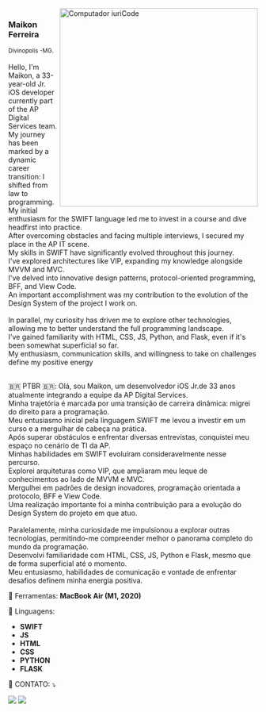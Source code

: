 <img src="https://raw.githubusercontent.com/MicaelliMedeiros/micaellimedeiros/master/image/computer-illustration.png" min-width="400px" max-width="400px" width="400px" align="right" alt="Computador iuriCode">

<p align="left"> 
<h3>Maikon Ferreira</h3>
<small>Divinopolis -MG.</small>
</br>
</br>
  Hello, I'm Maikon, a 33-year-old Jr. iOS developer currently part of the AP Digital Services team.<br>
  My journey has been marked by a dynamic career transition: I shifted from law to programming.<br>
  My initial enthusiasm for the SWIFT language led me to invest in a course and dive headfirst into practice.<br>
  After overcoming obstacles and facing multiple interviews, I secured my place in the AP IT scene.<br>
  My skills in SWIFT have significantly evolved throughout this journey.<br>
  I've explored architectures like VIP, expanding my knowledge alongside MVVM and MVC.<br>
  I've delved into innovative design patterns, protocol-oriented programming, BFF, and View Code.<br>
  An important accomplishment was my contribution to the evolution of the Design System of the project I work on.<br>
  <br>
  In parallel, my curiosity has driven me to explore other technologies, allowing me to better understand the full programming landscape.<br>
  I've gained familiarity with HTML, CSS, JS, Python, and Flask, even if it's been somewhat superficial so far.<br>
  My enthusiasm, communication skills, and willingness to take on challenges define my positive energy
</p>
<p align="left">
</br>
🇧🇷 PTBR 🇧🇷:  Olá, sou Maikon, um desenvolvedor iOS Jr.de 33 anos atualmente integrando a equipe da AP Digital Services.</br>
 Minha trajetória é marcada por uma transição de carreira dinâmica: migrei do direito para a programação.</br> 
 Meu entusiasmo inicial pela linguagem SWIFT me levou a investir em um curso e a mergulhar de cabeça na prática.</br> 
 Após superar obstáculos e enfrentar diversas entrevistas, conquistei meu espaço no cenário de TI da AP.</br>
 Minhas habilidades em SWIFT evoluíram consideravelmente nesse percurso.</br> 
 Explorei arquiteturas como VIP, que ampliaram meu leque de conhecimentos ao lado de MVVM e MVC.</br>
 Mergulhei em padrões de design inovadores, programação orientada a protocolo, BFF e View Code.</br>
 Uma realização importante foi a minha contribuição para a evolução do Design System do projeto em que atuo.</br>
</br>  
 Paralelamente, minha curiosidade me impulsionou a explorar outras tecnologias, permitindo-me compreender melhor o panorama completo do mundo da programação.</br>
 Desenvolvi familiaridade com HTML, CSS, JS, Python e Flask, mesmo que de forma superficial até o momento.</br>
 Meu entusiasmo, habilidades de comunicação e vontade de enfrentar desafios definem minha energia positiva.</p>
</p>
<p align="left">
  💼 Ferramentas: <strong>MacBook Air (M1, 2020)</strong>
</p>

<p align="left">
 🦄 Linguagens:</br>
<ul>
<li><strong>SWIFT</strong></li>
<li><strong>JS</strong></li>
<li><strong>HTML</strong></li>
<li><strong>CSS</strong></li>
<li><strong>PYTHON</strong></li>
<li><strong>FLASK</strong></li>
  
</ul>

</p>

<p align="left">
  💌 CONTATO: ⤵️


</p>

<p align="left">
  <a href="https://www.linkedin.com/in/maikonferreiradev" alt="Linkedin">
  <img src="https://img.shields.io/badge/-Linkedin-0e76a8?style=flat-square&logo=Linkedin&logoColor=white"/></a>

  <a href="https://acesse.one/FtjR2" alt="WhatsApp">
  <img src="https://img.shields.io/badge/-WhatsApp-25d366?style=flat-square&labelColor=25d366&logo=whatsapp&logoColor=white&link=WPP AQUI"/></a>
</p>  
